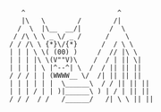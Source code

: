                             ^                       ^
                            |\   \        /        /|
                           /  \  |\__  __/|       /  \
                          / /\ \ \ _ \/ _ /      /    \
                         / / /\ \ {*}\/{*}      /  / \ \
                         | | | \ \( (00) )     /  // |\ \
                         | | | |\ \(V""V)\    /  / | || \|
                         | | | | \ |^--^| \  /  / || || ||
                         / / / | | (WWWW__ \/  /| || || ||
                         | | | | | |  \______\  / / || || ||
                         | | | / | | )|______\ ) | / | || ||
                         / / /  / /   /______/   /| \ \ || ||
